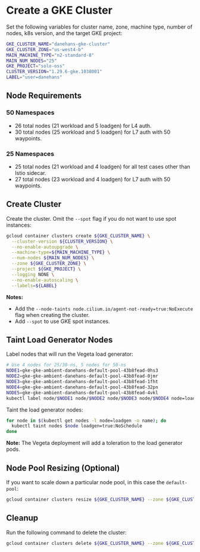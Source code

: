 # Create a GKE Cluster

Set the following variables for cluster name, zone, machine type, number of nodes, k8s version, and the target GKE project:

```bash
GKE_CLUSTER_NAME="danehans-gke-cluster"
GKE_CLUSTER_ZONE="us-west4-b"
MAIN_MACHINE_TYPE="n2-standard-8"
MAIN_NUM_NODES="25"
GKE_PROJECT="solo-oss"
CLUSTER_VERSION="1.29.6-gke.1038001"
LABEL="user=danehans"
```

## Node Requirements

### 50 Namespaces

- 26 total nodes (21 workload and 5 loadgen) for L4 auth.
- 30 total nodes (25 workload and 5 loadgen) for L7 auth with 50 waypoints.

### 25 Namespaces

- 25 total nodes (21 workload and 4 loadgen) for all test cases other than Istio sidecar.
- 27 total nodes (23 workload and 4 loadgen) for L7 auth with 50 waypoints.

## Create Cluster

Create the cluster. Omit the `--spot` flag if you do not want to use spot instances:

```bash
gcloud container clusters create ${GKE_CLUSTER_NAME} \
  --cluster-version ${CLUSTER_VERSION} \
  --no-enable-autoupgrade \
  --machine-type=${MAIN_MACHINE_TYPE} \
  --num-nodes ${MAIN_NUM_NODES} \
  --zone ${GKE_CLUSTER_ZONE} \
  --project ${GKE_PROJECT} \
  --logging NONE \
  --no-enable-autoscaling \
  --labels=${LABEL}
```

__Notes:__

- Add the `--node-taints node.cilium.io/agent-not-ready=true:NoExecute` flag when creating the cluster.
- Add `--spot` to use GKE spot instances.

## Taint Load Generator Nodes

Label nodes that will run the Vegeta load generator:

```bash
# Use 4 nodes for 25/30-ns, 5 nodes for 50-ns
NODE1=gke-gke-ambient-danehans-default-pool-43b8fead-0hs3
NODE2=gke-gke-ambient-danehans-default-pool-43b8fead-0jmr
NODE3=gke-gke-ambient-danehans-default-pool-43b8fead-1fht
NODE4=gke-gke-ambient-danehans-default-pool-43b8fead-32pn
NODE5=gke-gke-ambient-danehans-default-pool-43b8fead-4vkl
kubectl label node/$NODE1 node/$NODE2 node/$NODE3 node/$NODE4 node=loadgen
```

Taint the load generator nodes:

```bash
for node in $(kubectl get nodes -l node=loadgen -o name); do
  kubectl taint nodes $node loadgen=true:NoSchedule
done
```

__Note:__ The Vegeta deployment will add a toleration to the load generator pods.

## Node Pool Resizing (Optional)

If you want to scale down a particular node pool, in this case the `default-pool`:

```bash
gcloud container clusters resize ${GKE_CLUSTER_NAME} --zone ${GKE_CLUSTER_ZONE} --num-nodes 0 --node-pool default-pool
```

## Cleanup

Run the following command to delete the cluster:

```bash
gcloud container clusters delete ${GKE_CLUSTER_NAME} --zone ${GKE_CLUSTER_ZONE} --project ${GKE_PROJECT}
```
